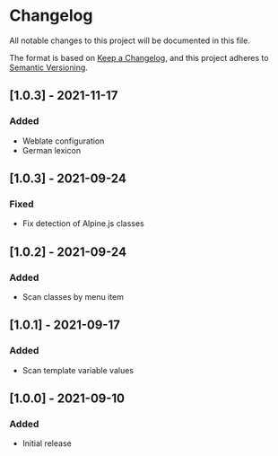 # Changelog

All notable changes to this project will be documented in this file.

The format is based on [Keep a Changelog](https://keepachangelog.com/en/1.0.0/),
and this project adheres to [Semantic Versioning](https://semver.org/spec/v2.0.0.html).

## [1.0.3] - 2021-11-17

### Added

- Weblate configuration
- German lexicon

## [1.0.3] - 2021-09-24

### Fixed

- Fix detection of Alpine.js classes 

## [1.0.2] - 2021-09-24

### Added

- Scan classes by menu item

## [1.0.1] - 2021-09-17

### Added

- Scan template variable values

## [1.0.0] - 2021-09-10

### Added

- Initial release
